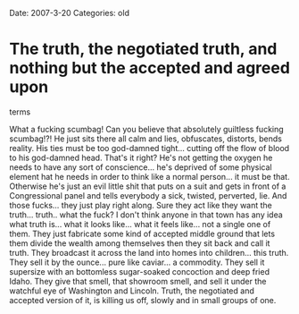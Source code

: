 Date: 2007-3-20
Categories: old

# The truth, the negotiated truth, and nothing but the accepted and agreed upon
  terms

What a fucking scumbag!  Can you believe that absolutely guiltless fucking scumbag!?! He just sits there all calm and lies, obfuscates, distorts, bends reality.  His ties must be too god-damned tight... cutting off the flow of blood to his god-damned head.  That's it right?  He's not getting the oxygen he needs to have any sort of conscience... he's deprived of some physical element hat he needs in order to think like a normal person... it must be that. Otherwise he's just an evil little shit that puts on a suit and gets in front of a Congressional panel and tells everybody a sick, twisted, perverted, lie.   And those fucks... they just play right along.  Sure they act like they want the truth... truth.. what the fuck?  I don't think anyone in that town has any idea what truth is... what it looks like... what it feels like... not a single one of them.  They just fabricate some kind of accepted middle ground that lets them divide the wealth among themselves then they sit back and call it truth.  They broadcast it across the land into homes into children... this truth.  They sell it by the ounce... pure like caviar... a commodity. They sell it supersize with an bottomless sugar-soaked concoction and deep fried Idaho.  They give that smell, that showroom smell, and sell it under the watchful eye of Washington and Lincoln.   Truth, the negotiated and accepted version of it, is killing us off, slowly and in small groups of one.
